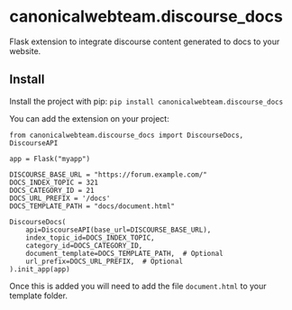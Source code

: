 # canonicalwebteam.discourse_docs

Flask extension to integrate discourse content generated to docs to your website.

## Install

Install the project with pip: `pip install canonicalwebteam.discourse_docs`

You can add the extension on your project:

```
from canonicalwebteam.discourse_docs import DiscourseDocs, DiscourseAPI

app = Flask("myapp")

DISCOURSE_BASE_URL = "https://forum.example.com/"
DOCS_INDEX_TOPIC = 321
DOCS_CATEGORY_ID = 21
DOCS_URL_PREFIX = '/docs'
DOCS_TEMPLATE_PATH = "docs/document.html"

DiscourseDocs(
    api=DiscourseAPI(base_url=DISCOURSE_BASE_URL),
    index_topic_id=DOCS_INDEX_TOPIC,
    category_id=DOCS_CATEGORY_ID,
    document_template=DOCS_TEMPLATE_PATH,  # Optional
    url_prefix=DOCS_URL_PREFIX,  # Optional
).init_app(app)
```

Once this is added you will need to add the file `document.html` to your template folder.
